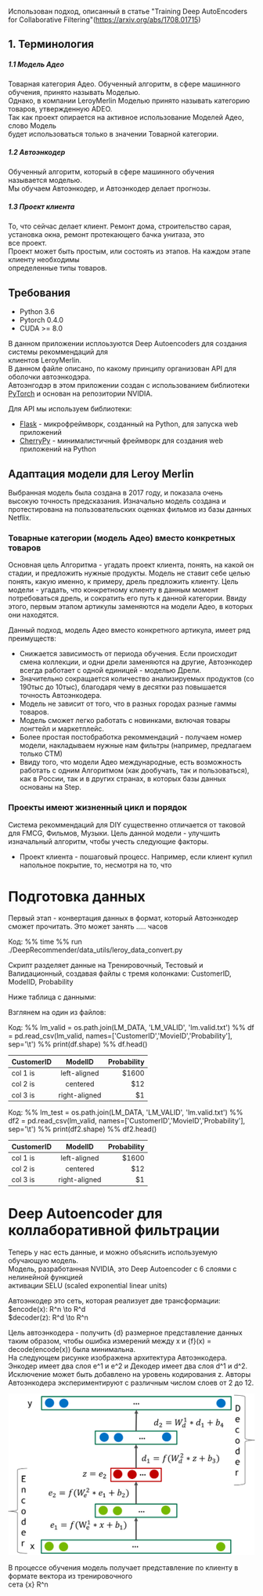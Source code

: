 Использован подход, описанный в статье 
"Training Deep AutoEncoders for Collaborative Filtering"(https://arxiv.org/abs/1708.01715)

## 1. Терминология

##### 1.1 Модель Адео

Товарная категория Адео.
Обученный алгоритм, в сфере машинного обучения, принято называть Моделью.   
Однако, в компании LeroyMerlin Моделью принято называть категорию товаров, утвержденную ADEO.    
Так как проект опирается на активное использование Моделей Адео, слово Модель   
будет использоваться только в значении Товарной категории.  
  
##### 1.2 Автоэнкодер

Обученный алгоритм, который в сфере машинного обучения называется моделью.  
Мы обучаем Автоэнкодер, и Автоэнкодер делает прогнозы.  
  
##### 1.3 Проект клиента
  
То, что сейчас делает клиент. 
Ремонт дома, строительство сарая, установка окна, ремонт протекающего бачка унитаза, это   
все проект.  
Проект может быть простым, или состоять из этапов. На каждом этапе клиенту необходимы   
определенные типы товаров.  



## Требования
* Python 3.6
* Pytorch 0.4.0
* CUDA >= 8.0

В данном приложении исплоьзуются Deep Autoencoders для создания системы рекоммендаций для   
клиентов LeroyMerlin.  
В данном файле описано, по какому принципу организован API для оболочки автоэнкодэра.  
Автоэнгодэр в этом приложении создан с использованием библиотеки [PyTorch](http://pytorch.org/)
и основан на репозитории NVIDIA.

Для API мы используем библиотеки:
* [Flask](http://flask.pocoo.org/) - микрофреймворк, созданный на Python, для запуска web 
приложений
* [CherryPy](https://cherrypy.org/) - минималистичный фреймворк для создания web приложений 
на Python

## Адаптация модели для Leroy Merlin

Выбранная модель была создана в 2017 году, и показала очень высокую точность предсказания. 
Изначально модель создана и протестирована на пользовательских оценках фильмов из базы данных 
Netflix.

### Товарные категории (модель Адео) вместо конкретных товаров

Основная цель Алгоритма - угадать проект клиента, понять, на какой он стадии, и предложить 
нужные продукты.
Модель не ставит себе целью понять, какую именно, к примеру, дрель предложить клиенту.
Цель модели - угадать, что конкретному клиенту в данным момент потребоваться дрель, и 
сократить его путь к данной категории.
Ввиду этого, первым этапом артикулы заменяются на модели Адео, в которых они находятся.

Данный подход, модель Адео вместо конкретного артикула, имеет ряд преимуществ:
* Снижается зависимость от периода обучения. 
Если происходит смена коллекции, и одни дрели заменяются на другие, 
Автоэнкодер всегда работает с одной единицей - моделью Дрели.
* Значительно сокращается количество анализируемых продуктов (со 190тыс до 10тыс), 
благодаря чему в десятки раз повышается точность Автоэнкодера.
* Модель не зависит от того, что в разных городах разные гаммы товаров.
* Модель сможет легко работать с новинками, включая товары лонгтейл и маркетплейс.
* Более простая постобработка рекоммендаций - получаем номер модели, 
накладываем нужные нам фильтры (например, предлагаем только СТМ)
* Ввиду того, что модели Адео международные, есть возможность работать с одним Алгоритмом 
(как дообучать, так и пользоваться), как в России, так и в других странах, в которых базы 
данных основаны на Step.

### Проекты имеют жизненный цикл и порядок

Система рекоммендаций для DIY существенно отличается от таковой для FMCG, Фильмов, Музыки. 
Цель данной модели - улучшить изначальный алгоритм, чтобы учесть следующие факторы.

* Проект клиента - пошаговый процесс. Например, если клиент купил напольное покрытие, то,
 несмотря на то, что 



# Подготовка данных

Первый этап - конвертация данных в формат, который Автоэнкодер сможет прочитать.
Это может занять  ..... часов

Код:
%% time
%% run ./DeepRecommender/data_utils/leroy_data_convert.py

Скрипт разделяет данные на Тренировочный, Тестовый и Валидационный, 
создавая файлы с тремя колонками: CustomerID, ModelID, Probability

Ниже таблица с данными:


Взглянем на один из файлов:

Код:
%% lm_valid = os.path.join(LM_DATA, 'LM_VALID', 'lm.valid.txt')
%% df = pd.read_csv(lm_valid, names=['CustomerID','MovieID','Probability'], sep='\t')
%% print(df.shape)
%% df.head()


| CustomerID  |      ModelID      |  Probability |
|-------------|:-----------------:|-------------:|
| col 1 is    |  left-aligned     | $1600        |
| col 2 is    |    centered       |   $12        |
| col 3 is    | right-aligned     |    $1        |


Код:
%% lm_test = os.path.join(LM_DATA, 'LM_VALID', 'lm.valid.txt')
%% df2 = pd.read_csv(lm_valid, names=['CustomerID','MovieID','Probability'], sep='\t')
%% print(df2.shape)
%% df2.head()


| CustomerID  |      ModelID      |  Probability |
|-------------|:-----------------:|-------------:|
| col 1 is    |  left-aligned     | $1600        |
| col 2 is    |    centered       |   $12        |
| col 3 is    | right-aligned     |    $1        |


# Deep Autoencoder для коллаборативной фильтрации

Теперь у нас есть данные, и можно объяснить используемую обучающую модель.     
Модель, разработанная NVIDIA, это Deep Autoencoder с 6 слоями с нелинейной функцией      
активации SELU (scaled exponential linear units)  

Автоэнкодер это сеть, которая реализует две трансформации:   
$encode(x): R^n \to R^d    
$decoder(z): R^d \to R^n    

Цель автоэнкодера - получить {d} размерное представление данных   
таким образом, чтобы ошибка измерений между x и {f}(x) = decode(encode(x)) была минимальна.   
На следующем рисунке изображена архитектура Автоэнкодера.   
Энкодер имеет два слоя e^1 и e^2 и Декодер имеет два слоя d^1 и d^2.
Исключение может быть добавлено на уровень кодирования z.
Авторы Автоэнкодера экспериментируют с различным числом слоев от 2 до 12.   


![]( static/AutoEncoder.png )  


В процессе обучения модель получает представление по клиенту в формате вектора из тренировочного   
сета {x} R^n

